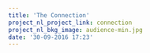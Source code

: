 ```yaml
---
title: 'The Connection'
project_nl_project_link: connection
project_nl_bkg_image: audience-min.jpg
date: '30-09-2016 17:23'
---
```


